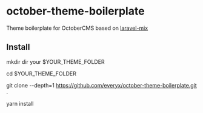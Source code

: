 # october-theme-boilerplate

Theme boilerplate for OctoberCMS based on [laravel-mix](https://laravel-mix.com/)

## Install

mkdir dir your $YOUR_THEME_FOLDER

cd $YOUR_THEME_FOLDER

git clone --depth=1 https://github.com/everyx/october-theme-boilerplate.git .

yarn install
